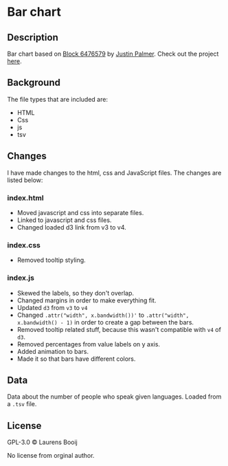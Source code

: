 # Bar chart
## Description
Bar chart based on [Block 6476579][block] by [Justin Palmer][author]. Check out the project [here][project].

## Background
The file types that are included are:
* HTML
* Css
* js
* tsv

## Changes
I have made changes to the html, css and JavaScript files. The changes are listed below:

### index.html
* Moved javascript and css into separate files.
* Linked to javascript and css files.
* Changed loaded d3 link from v3 to v4.

### index.css
* Removed tooltip styling.

### index.js
* Skewed the labels, so they don't overlap.
* Changed margins in order to make everything fit.
* Updated `d3` from `v3` to `v4`
* Changed `.attr("width", x.bandwidth())'` to `.attr("width", x.bandwidth() - 1)` in order to create a gap between the bars.
* Removed tooltip related stuff, because this wasn't compatible with `v4` of `d3`.
* Removed percentages from value labels on y axis.
* Added animation to bars.
* Made it so that bars have different colors.

## Data
Data about the number of people who speak given languages. Loaded from a `.tsv` file.

## License
GPL-3.0 © Laurens Booij

No license from orginal author.

[author]:https://bl.ocks.org/Caged
[block]: http://bl.ocks.org/Caged/6476579
[project]: https://laurens-booij.github.io/fe3-assessment-1/

